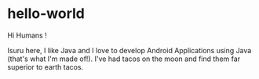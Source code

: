 # hello-world
Hi Humans !

Isuru here, I like Java and I love to develop Android Applications using Java (that's what I'm made of!).
I've had tacos on the moon and find them far superior to earth tacos.
